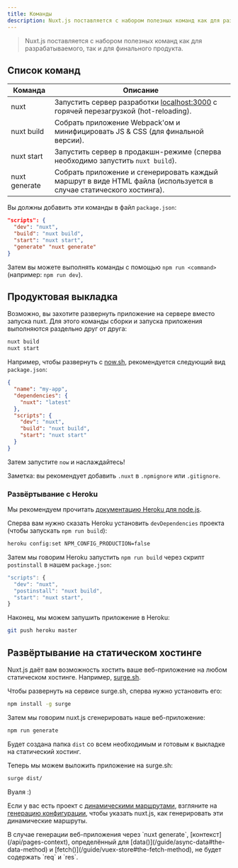 ```yaml
---
title: Команды
description: Nuxt.js поставляется с набором полезных команд как для разрабатываемого, так и для финального продукта.
---
```


> Nuxt.js поставляется с набором полезных команд как для разрабатываемого, так и для финального продукта.

## Список команд

| Команда | Описание |
|---------|-------------|
| nuxt | Запустить сервер разработки [localhost:3000](http://localhost:3000) с горячей перезагрузкой (hot-reloading). |
| nuxt build | Собрать приложение Webpack'ом и минифицировать JS & CSS (для финальной версии). |
| nuxt start | Запустить сервер в продакшн-режиме (сперва необходимо запустить `nuxt build`). |
| nuxt generate | Собрать приложение и сгенерировать каждый маршрут в виде HTML файла (используется в случае статического хостинга). |


Вы должны добавить эти команды в файл `package.json`:

```json
"scripts": {
  "dev": "nuxt",
  "build": "nuxt build",
  "start": "nuxt start",
  "generate" "nuxt generate"
}
```

Затем вы можете выполнять команды с помощью `npm run <command>` (например: `npm run dev`).

## Продуктовая выкладка

Возможно, вы захотите развернуть приложение на сервере вместо запуска nuxt. Для этого команды сборки и запуска приложения выполняются раздельно друг от друга:

```bash
nuxt build
nuxt start
```

Например, чтобы развернуть с [now.sh](https://zeit.co/now), рекомендуется следующий вид `package.json`:
```json
{
  "name": "my-app",
  "dependencies": {
    "nuxt": "latest"
  },
  "scripts": {
    "dev": "nuxt",
    "build": "nuxt build",
    "start": "nuxt start"
  }
}
```

Затем запустите `now` и наслаждайтесь!

Заметка: вы рекомендует добавить `.nuxt` в `.npmignore` или `.gitignore`.

### Развёртывание с Heroku

Мы рекомендуем прочитать [документацию Heroku для node.js](https://devcenter.heroku.com/articles/nodejs-support).

Сперва вам нужно сказать Heroku установить `devDependencies` проекта (чтобы запускать `npm run build`):
```bash
heroku config:set NPM_CONFIG_PRODUCTION=false
```

Затем мы говорим Heroku запустить `npm run build` через скрипт `postinstall` в нашем `package.json`:
```js
"scripts": {
  "dev": "nuxt",
  "postinstall": "nuxt build",
  "start": "nuxt start",
}
```

Наконец, мы можем запушить приложение в Heroku:
```bash
git push heroku master
```

## Развёртывание на статическом хостинге

Nuxt.js даёт вам возможность хостить ваше веб-приложение на любом статическом хостинге. Например,  [surge.sh](https://surge.sh/).

Чтобы развернуть на сервисе surge.sh, сперва нужно установить его:
```bash
npm install -g surge
```

Затем мы говорим nuxt.js сгенерировать наше веб-приложение:

```bash
npm run generate
```

Будет создана папка `dist` со всем необходимым и готовым к выкладке на статический хостинг.

Теперь мы можем выложить приложение на surge.sh:

```bash
surge dist/
```

Вуаля :)

Если у вас есть проект с [динамическими маршрутами](/guide/dynamic-routes), взгляните на [генерацию конфигурации](/api/configuration-generate), чтобы указать nuxt.js, как генерировать эти динамические маршруты.

<div class="Alert">В случае генерации веб-приложения через `nuxt generate`, [контекст](/api/pages-context), определённый для [data()](/guide/async-data#the-data-method) и [fetch()](/guide/vuex-store#the-fetch-method), не будет содержать `req` и `res`.</div>
